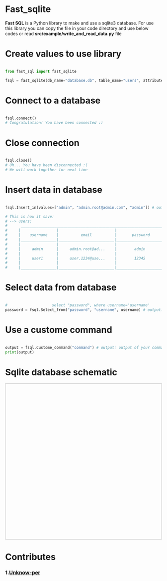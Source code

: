 # Fast_sqlite

<b>Fast SQL</b> is a Python library to make and use a sqlite3 database. For use this library you can copy the file in your code directory and use below codes or read <b>src/example/write_and_read_data.py</b> file

# Create values to use library
```python

from fast_sql import fast_sqlite

fsql = fast_sqlite(db_name="database.db", table_name="users", attributes=["username", "email", "password"])

```

# Connect to a database

```python

fsql.connect()
# Congratulation! You have been connected :)

```

# Close connection

```python

fsql.close()
# Oh... You have been disconnected :( 
# We will work together for next time

```

# Insert data in database

```python

fsql.Insert_in(values=["admin", "admin.root@admin.com", "admin"]) # output: True/False

# This is how it save:
# --> users:
#      ________________________________________________________________
#     |                |                         |                     |
#     |    username    |          email          |       password      |
#     |________________|_________________________|_____________________|
#     |                |                         |                     |
#     |     admin      |     admin.root@ad...    |        admin        |
#     |                |                         |                     |
#     |     user1      |     user.1234@use...    |        12345        |
#     |                |                         |                     |
#     |________________|_________________________|_____________________|

```

# Select data from database

```python

#                    select "password", where username='username'
password = fsql.Select_from("password", "username", username) # output: password

```

# Use a custome command

```python

output = fsql.Custome_command("command") # output: output of your command :)
print(output)

```

# Sqlite database schematic

[<img href="[https://learnsql.com/blog/sql-basics-cheat-sheet/01-sample-data.webp](https://learnsql.com/blog/sql-basics-cheat-sheet/01-sample-data.webp)" width="100%" height="500px" />](https://learnsql.com/blog/sql-basics-cheat-sheet/01-sample-data.webp)

# Contributes
<h3> 1.<a target="_blank" href="https://www.github.com/Unknow-per/">Unknow-per</a></h3>
